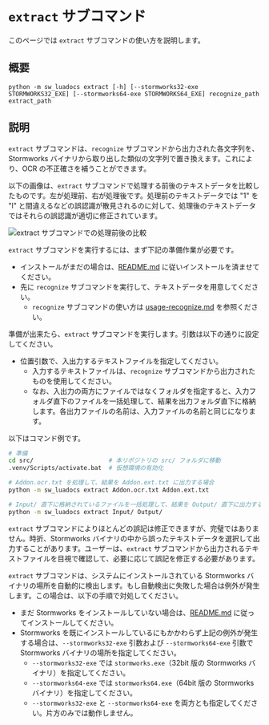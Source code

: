 # `extract` サブコマンド
このページでは `extract` サブコマンドの使い方を説明します。

## 概要
```
python -m sw_luadocs extract [-h] [--stormworks32-exe STORMWORKS32_EXE] [--stormworks64-exe STORMWORKS64_EXE] recognize_path extract_path
```

## 説明
`extract` サブコマンドは、`recognize` サブコマンドから出力された各文字列を、Stormworks バイナリから取り出した類似の文字列で置き換えます。これにより、OCR の不正確さを補うことができます。

以下の画像は、`extract` サブコマンドで処理する前後のテキストデータを比較したものです。左が処理前、右が処理後です。処理前のテキストデータでは "1" を "l" と間違えるなどの誤認識が散見されるのに対して、処理後のテキストデータではそれらの誤認識が適切に修正されています。

![extract サブコマンドでの処理前後の比較](https://i.imgur.com/dqRFsTD.png)

`extract` サブコマンドを実行するには、まず下記の準備作業が必要です。
- インストールがまだの場合は、[README.md](README.md) に従いインストールを済ませてください。
- 先に `recognize` サブコマンドを実行して、テキストデータを用意してください。
  - `recognize` サブコマンドの使い方は [usage-recognize.md](usage-recognize.md) を参照ください。

準備が出来たら、`extract` サブコマンドを実行します。引数は以下の通りに設定してください。
- 位置引数で、入出力するテキストファイルを指定してください。
  - 入力するテキストファイルは、`recognize` サブコマンドから出力されたものを使用してください。
  - なお、入出力の両方にファイルではなくフォルダを指定すると、入力フォルダ直下のファイルを一括処理して、結果を出力フォルダ直下に格納します。各出力ファイルの名前は、入力ファイルの名前と同じになります。

以下はコマンド例です。
```sh
# 準備
cd src/                     # 本リポジトリの src/ フォルダに移動
.venv/Scripts/activate.bat  # 仮想環境の有効化

# Addon.ocr.txt を処理して、結果を Addon.ext.txt に出力する場合
python -m sw_luadocs extract Addon.ocr.txt Addon.ext.txt

# Input/ 直下に格納されているファイルを一括処理して、結果を Output/ 直下に出力する場合
python -m sw_luadocs extract Input/ Output/
```

`extract` サブコマンドによりほとんどの誤記は修正できますが、完璧ではありません。時折、Stormworks バイナリの中から誤ったテキストデータを選択して出力することがあります。ユーザーは、`extract` サブコマンドから出力されるテキストファイルを目視で確認して、必要に応じて誤記を修正する必要があります。

`extract` サブコマンドは、システムにインストールされている Stormworks バイナリの場所を自動的に検出します。もし自動検出に失敗した場合は例外が発生します。この場合は、以下の手順で対処してください。
- まだ Stormworks をインストールしていない場合は、[README.md](README.md) に従ってインストールしてください。
- Stormworks を既にインストールしているにもかかわらず上記の例外が発生する場合は、`--stormworks32-exe` 引数および `--stormworks64-exe` 引数で Stormworks バイナリの場所を指定してください。
  - `--stormworks32-exe` では `stormworks.exe`（32bit 版の Stormworks バイナリ）を指定してください。
  - `--stormworks64-exe` では `stormworks64.exe`（64bit 版の Stormworks バイナリ）を指定してください。
  - `--stormworks32-exe` と `--stormworks64-exe` を両方とも指定してください。片方のみでは動作しません。

